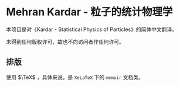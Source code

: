 # Mehran Kardar - 粒子的统计物理学

本项目是对《Kardar - Statistical Physics of Particles》的简体中文翻译。

未得到任何版权许可，故也不向访问者作任何许可。

## 排版

使用 $\TeX$ ，具体来说，是 `XeLaTeX` 下的 `memoir` 文档类。